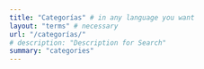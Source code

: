 ```yaml
---
title: "Categorías" # in any language you want
layout: "terms" # necessary
url: "/categorías/"
# description: "Description for Search"
summary: "categories"
---
```

